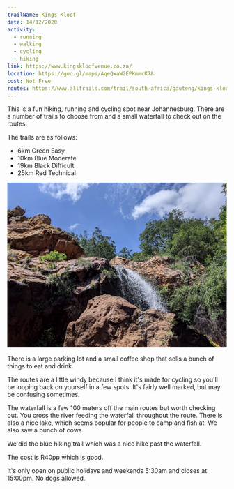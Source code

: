 ```yaml
---
trailName: Kings Kloof
date: 14/12/2020
activity:
  - running
  - walking
  - cycling
  - hiking
link: https://www.kingskloofvenue.co.za/
location: https://goo.gl/maps/AqeQxaW2EPKmmcK78
cost: Not Free
routes: https://www.alltrails.com/trail/south-africa/gauteng/kings-kloof-farm-blue-route
---
```


This is a fun hiking, running and cycling spot near Johannesburg. There are a number of trails to choose from and a small waterfall to check out on the routes.

The trails are as follows:

- 6km Green Easy
- 10km Blue Moderate
- 19km Black Difficult
- 25km Red Technical

![kings kloof waterfall](kings-kloof.jpg)

There is a large parking lot and a small coffee shop that sells a bunch of things to eat and drink.

The routes are a little windy because I think it's made for cycling so you'll be looping back on yourself in a few spots. It's fairly well marked, but may be confusing sometimes.

The waterfall is a few 100 meters off the main routes but worth checking out. You cross the river feeding the waterfall throughout the route. There is also a nice lake, which seems popular for people to camp and fish at. We also saw a bunch of cows.

We did the blue hiking trail which was a nice hike past the waterfall.

The cost is R40pp which is good.

It's only open on public holidays and weekends 5:30am and closes at 15:00pm. No dogs allowed.
